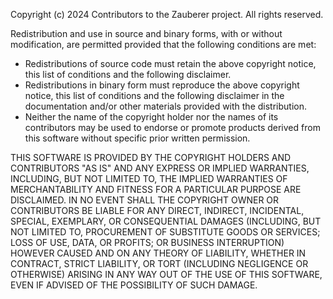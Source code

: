 Copyright (c) 2024
Contributors to the Zauberer project.  All rights reserved.

Redistribution and use in source and binary forms, with or without
modification, are permitted provided that the following conditions are
met:

  * Redistributions of source code must retain the above copyright 
    notice, this list of conditions and the following disclaimer.
  * Redistributions in binary form must reproduce the above copyright 
    notice, this list of conditions and the following disclaimer in the
    documentation and/or other materials provided with the distribution.
  * Neither the name of the copyright holder nor the names of its 
    contributors may be used to endorse or promote products derived from
    this software without specific prior written permission.

THIS SOFTWARE IS PROVIDED BY THE COPYRIGHT HOLDERS AND CONTRIBUTORS "AS
IS" AND ANY EXPRESS OR IMPLIED WARRANTIES, INCLUDING, BUT NOT LIMITED
TO, THE IMPLIED WARRANTIES OF MERCHANTABILITY AND FITNESS FOR A
PARTICULAR PURPOSE ARE DISCLAIMED. IN NO EVENT SHALL THE COPYRIGHT OWNER
OR CONTRIBUTORS BE LIABLE FOR ANY DIRECT, INDIRECT, INCIDENTAL, SPECIAL,
EXEMPLARY, OR CONSEQUENTIAL DAMAGES (INCLUDING, BUT NOT LIMITED TO,
PROCUREMENT OF SUBSTITUTE GOODS OR SERVICES; LOSS OF USE, DATA, OR
PROFITS; OR BUSINESS INTERRUPTION) HOWEVER CAUSED AND ON ANY THEORY OF
LIABILITY, WHETHER IN CONTRACT, STRICT LIABILITY, OR TORT (INCLUDING
NEGLIGENCE OR OTHERWISE) ARISING IN ANY WAY OUT OF THE USE OF THIS
SOFTWARE, EVEN IF ADVISED OF THE POSSIBILITY OF SUCH DAMAGE.

